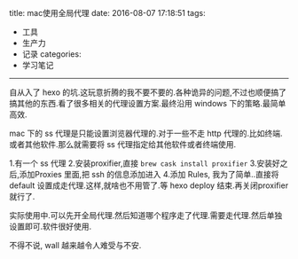 title: mac使用全局代理
date: 2016-08-07 17:18:51
tags:
  - 工具
  - 生产力
  - 记录
categories:
  - 学习笔记
---

自从入了 hexo 的坑.这玩意折腾的我不要不要的.各种诡异的问题,不过也顺便搞了搞其他的东西.看了很多相关的代理设置方案.最终沿用 windows 下的策略.最简单高效.

mac 下的 ss 代理是只能设置浏览器代理的.对于一些不走 http 代理的.比如终端.或者其他软件.那么就需要将 ss 代理指定给其他软件或者终端使用.

1.有一个 ss 代理
2.安装proxifier,直接 `brew cask install proxifier` 
3.安装好之后,添加Proxies 里面,把 ssh 的信息添加进入
4.添加 Rules, 我为了简单..直接将default 设置成走代理.这样,就啥也不用管了.等 hexo deploy 结束.再关闭proxifier 就行了.

实际使用中.可以先开全局代理.然后知道哪个程序走了代理.需要走代理.然后单独设置即可.软件很好使用.


不得不说, wall 越来越令人难受与不安.